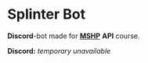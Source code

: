 # Splinter Bot

**Discord**-bot made for [**MSHP**](https://informatics.ru/) **API** course.

**Discord:** *temporary unavailable*